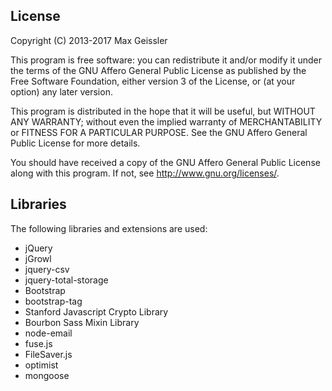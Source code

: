 ## License

Copyright (C) 2013-2017 Max Geissler

This program is free software: you can redistribute it and/or modify
it under the terms of the GNU Affero General Public License as
published by the Free Software Foundation, either version 3 of the
License, or (at your option) any later version.

This program is distributed in the hope that it will be useful,
but WITHOUT ANY WARRANTY; without even the implied warranty of
MERCHANTABILITY or FITNESS FOR A PARTICULAR PURPOSE.  See the
GNU Affero General Public License for more details.

You should have received a copy of the GNU Affero General Public License
along with this program.  If not, see <http://www.gnu.org/licenses/>.


## Libraries

The following libraries and extensions are used:

* jQuery
* jGrowl
* jquery-csv
* jquery-total-storage
* Bootstrap
* bootstrap-tag
* Stanford Javascript Crypto Library
* Bourbon Sass Mixin Library
* node-email
* fuse.js
* FileSaver.js
* optimist
* mongoose
